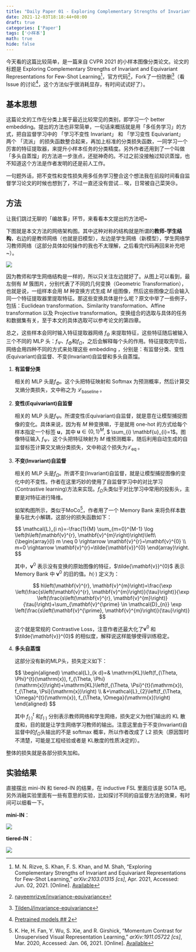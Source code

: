 ```yaml
---
title: "Daily Paper 01 - Exploring Complementary Strengths of Invariant and Equivariant Representations for Few-Shot Learning"
date: 2021-12-03T18:18:44+08:00
draft: true
categories: ['Paper']
tags: ['小样本']
math: true
hide: false
---
```


今天看的这篇比较简单，是一篇来自 CVPR 2021 的小样本图像分类论文。论文的标题是 Exploring Complementary Strengths of Invariant and Equivariant Representations for Few-Shot Learning[^1]，官方代码[^2]，Fork了一份防删[^3]（看 Issue 的讨论[^4]，这个方法似乎很消耗显存，有时间试试好了）。


## 基本思想

这篇论文的工作在分类上属于最近比较常见的类别，即学习一个 better embedding。提出的方法也非常简单，一句话来概括就是用「多任务学习」的方式，把自监督学习中的 「学习不变性 Invariant」 和 「学习变性 Equivariant」 两个 「流派」 的损失函数整合起来，再加上标准的分类损失函数，一同学习一个厉害的特征提取器，来提升小样本任务的分类精度。另外作者还用到了一个叫做「多头自蒸馏」的方法进一步涨点，还挺神奇的。不过之前没接触过知识蒸馏，也不知道这个方法是作者发明的还是前人工作。

一句题外话，把不变性和变性损失用多任务学习整合这个想法我在前段时间看自监督学习论文的时候也想到了，不过一直还没有尝试... 唉，日常被自己菜哭😢。

## 方法

让我们跳过无聊的「编故事」环节，来看看本文提出的方法吧~

下图就是本文方法的网络架构图。其中这种对称的结构就是所谓的**教师-学生结构**，右边的是教师网络（也就是旧模型），左边是学生网络（新模型），学生网络学习教师网络（这部分具体如何操作的我也不太理解，之后看完代码再回来补充吧~）。

![](assets/20210609101231_4ce61373b0302993ab8a73e8b7e6f7dd.png)

因为教师和学生网络结构是一样的，所以只关注左边就好了。从图上可以看到，最左侧有 $M$ 簇图片，分别代表了不同的几何变换（Geometric Transformation），也就是说，一组样本会用 $M$ 种变换方式生成 $M$ 组图像，然后这些图像之后会输入同一个特征提取器里提取特征。那这些变换具体是什么呢？原文中举了一些例子，包括：Euclidean transformation、Similarity transformation、Affine transformation 以及 Projective transformation。变换组合的选取与具体的任务和数据集有关，至于本文的具体选取可以参考论文的第四章。

总之，这些样本会同时输入特征提取器网络 $f_{\Theta}$ 来提取特征，这些特征随后被输入三个不同的 MLP 头：$f_{\Psi}$、$f_{\Phi}$和$f_{\Omega}$，之后会解释每个头的作用。特征提取完毕后，网络会用四种不同的方式来处理这些 embedding ，分别是：有监督分类、变性(Equivariant)自监督、不变(Invariant)自监督和多头自蒸馏。

1. **有监督分类**

   相关的 MLP 头是$f_{\Phi}$。这个头把特征映射和 Softmax 为预测概率，然后计算交叉熵分类损失，文中称之为 $\mathcal{L}_{\text {baseline }}$。

2. **变性(Equivariant)自监督**

   相关的 MLP 头是$f_{\Psi}$。所谓变性(Equivariant)自监督，就是意在让模型捕捉图像的变化。具体来说，因为有 $M$ 种变换嘛，于是就用 one-hot 的方式给每个样本指定一个标签 $\mathbf{u}$，其中 $\mathbf{u} \in\{0,1\}^{M}$, $ \sum_{i} \mathbf{u}_{i}=1$。图像特征输入 $f_{\Psi}$，这个头把特征映射为 $M$ 维预测概率，随后利用自动生成的自监督标签计算交叉熵分类损失，文中称这个损失为$\mathcal{L}_{\text {eq }}$。

3. **不变(Invariant)自监督**

   相关的 MLP 头是$f_{\Omega}$。所谓不变(Invariant)自监督，就是让模型捕捉图像的变化中的不变性。作者在这里巧妙的使用了自监督学习中的对比学习(Contrastive learning)方法来实现。$f_{\Omega}$头类似于对比学习中常用的投影头，主要是对特征进行降维。

   如架构图所示，类似于MoCo[^5]，作者用了一个 Memory Bank 来将负样本数量与批大小解耦，这部分的损失函数如下：

   <div>$$
   \mathcal{L}_{i n}=-\frac{1}{M} \sum_{m=0}^{M-1} \log \left(h\left(\mathbf{v}^{r}, \mathbf{v}^{m}\right)\right)\left\{\begin{array}{l}
   m \neq 0 \rightarrow \mathbf{v}^{r}=\mathbf{v}^{0} \\
   m=0 \rightarrow \mathbf{v}^{r}=\tilde{\mathbf{v}}^{0}
   \end{array}\right.
   $$</div>
   

   其中，$\mathbf{v}^{0}$ 表示没有变换的原始图像的特征，$\tilde{\mathbf{v}}^{0}$ 表示 Memory Bank 中 $\mathbf{v}^{0}$ 的旧的值。$h(\cdot)$ 定义为：

   
   $$
   h\left(\mathbf{v}^{r}, \mathbf{v}^{m}\right)=\frac{\exp \left(\frac{s\left(\mathbf{v}^{r}, \mathbf{v}^{m}\right)}{\tau}\right)}{\exp \left(\frac{s\left(\mathbf{v}^{r}, \mathbf{v}^{m}\right)}{\tau}\right)+\sum_{\mathbf{v}^{\prime} \in \mathcal{D}_{n}} \exp \left(\frac{s\left(\mathbf{v}^{\prime}, \mathbf{v}^{m}\right)}{\tau}\right)}
   $$
   

   这个就是常规的 Contrastive Loss，注意作者还最大化了$\mathbf{v}^{0}$ 和 $\tilde{\mathbf{v}}^{0}$ 的相似度，解释说这样能够使得训练稳定。

4. **多头自蒸馏**

   这部分没有新的MLP头，损失定义如下：

   
   <div>$$
   \begin{aligned}
   \mathcal{L}_{k d}=& \mathrm{KL}\left(f_{\Theta, \Phi}^{t}(\mathrm{x}), f_{\Theta, \Phi}(\mathrm{x})\right)+\mathrm{KL}\left(f_{\Theta, \Psi}^{t}(\mathrm{x}), f_{\Theta, \Psi}(\mathrm{x})\right) \\
   &+\mathcal{L}_{2}\left(f_{\Theta, \Omega}^{t}(\mathrm{x}), f_{\Theta, \Omega}(\mathrm{x})\right)
   \end{aligned}
   $$</div>
   

   其中 $f_{(\cdot)}^{t}$ 和$f_{(\cdot)}$ 分别表示教师网络和学生网络，损失定义为他们输出的 KL 散度和，目的就是让学生网络学习教师的输出。注意这里由于不变(Invariant)自监督中的$f_{\Omega}$头输出的不是 softmax 概率，所以作者改成了 L2 损失（原因暂时不清楚，可能是工程经验或者是 KL散度的性质决定的）。

整体的损失就是各部分损失加和。

## 实验结果

直接摆出 mini-IN 和 tiered-IN 的结果，在 inductive FSL 里面应该是 SOTA 吧。另外消融实验里面有一些有意思的实验，比如探讨不同的自监督方法的效果，有时间可以细看一下。

**mini-IN**：

![](assets/20210609113937_df5706835dd8a5126dd5fc29c0330a9a.png)

**tiered-IN**：

![](assets/20210609113956_ff6ec25a24f89969f992d2e2d22ef091.png)



[^1]: M. N. Rizve, S. Khan, F. S. Khan, and M. Shah, “Exploring Complementary Strengths of Invariant and Equivariant Representations for Few-Shot Learning,” *arXiv:2103.01315 [cs]*, Apr. 2021, Accessed: Jun. 02, 2021. [Online]. [Available](http://arxiv.org/abs/2103.01315)
[^2]: [nayeemrizve/invariance-equivariance](https://github.com/nayeemrizve/invariance-equivariance)
[^3]: [TildenJ/invariance-equivariance](https://github.com/TildenJ/invariance-equivariance)
[^4]: [Pretrained models ## 2](https://github.com/nayeemrizve/invariance-equivariance/issues/2)
[^5]: K. He, H. Fan, Y. Wu, S. Xie, and R. Girshick, “Momentum Contrast for Unsupervised Visual Representation Learning,” *arXiv:1911.05722 [cs]*, Mar. 2020, Accessed: Jan. 06, 2021. [Online]. [Available](http://arxiv.org/abs/1911.05722)
